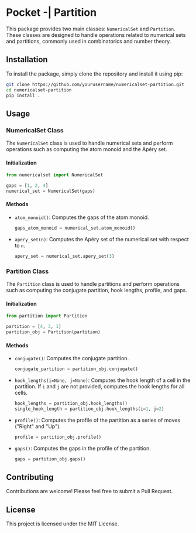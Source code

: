 
# Pocket -| Partition

This package provides two main classes: `NumericalSet` and `Partition`. These classes are designed to handle operations related to numerical sets and partitions, commonly used in combinatorics and number theory.

## Installation

To install the package, simply clone the repository and install it using pip:

```bash
git clone https://github.com/yourusername/numericalset-partition.git
cd numericalset-partition
pip install .
```

## Usage

### NumericalSet Class

The `NumericalSet` class is used to handle numerical sets and perform operations such as computing the atom monoid and the Apéry set.

#### Initialization

```python
from numericalset import NumericalSet

gaps = [1, 2, 4]
numerical_set = NumericalSet(gaps)
```

#### Methods

- `atom_monoid()`: Computes the gaps of the atom monoid.

    ```python
    gaps_atom_monoid = numerical_set.atom_monoid()
    ```

- `apery_set(n)`: Computes the Apéry set of the numerical set with respect to `n`.

    ```python
    apery_set = numerical_set.apery_set(3)
    ```

### Partition Class

The `Partition` class is used to handle partitions and perform operations such as computing the conjugate partition, hook lengths, profile, and gaps.

#### Initialization

```python
from partition import Partition

partition = [4, 3, 1]
partition_obj = Partition(partition)
```

#### Methods

- `conjugate()`: Computes the conjugate partition.

    ```python
    conjugate_partition = partition_obj.conjugate()
    ```

- `hook_lengths(i=None, j=None)`: Computes the hook length of a cell in the partition. If `i` and `j` are not provided, computes the hook lengths for all cells.

    ```python
    hook_lengths = partition_obj.hook_lengths()
    single_hook_length = partition_obj.hook_lengths(i=1, j=2)
    ```

- `profile()`: Computes the profile of the partition as a series of moves ("Right" and "Up").

    ```python
    profile = partition_obj.profile()
    ```

- `gaps()`: Computes the gaps in the profile of the partition.

    ```python
    gaps = partition_obj.gaps()
    ```

## Contributing

Contributions are welcome! Please feel free to submit a Pull Request.

## License

This project is licensed under the MIT License.
